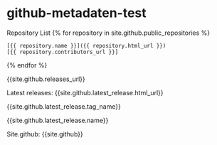 # github-metadaten-test

Repository List
{% for repository in site.github.public_repositories %}

    [{{ repository.name }}]({{ repository.html_url }})
    [{{ repository.contributors_url }}]

{% endfor %}

{{site.github.releases_url}}

Latest releases:
{{site.github.latest_release.html_url}} 

{{site.github.latest_release.tag_name}}

{{site.github.latest_release.name}}

Site.github:
{{site.github}}